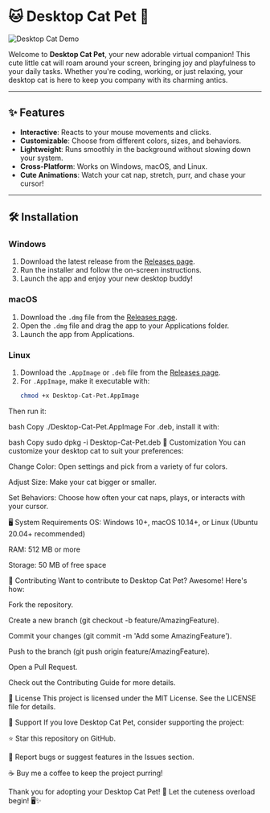# 🐱 Desktop Cat Pet 🐾

![Desktop Cat Demo](demo.gif) <!-- Add a demo GIF or screenshot here -->

Welcome to **Desktop Cat Pet**, your new adorable virtual companion! This cute little cat will roam around your screen, bringing joy and playfulness to your daily tasks. Whether you're coding, working, or just relaxing, your desktop cat is here to keep you company with its charming antics.

---

## ✨ Features
- **Interactive**: Reacts to your mouse movements and clicks.
- **Customizable**: Choose from different colors, sizes, and behaviors.
- **Lightweight**: Runs smoothly in the background without slowing down your system.
- **Cross-Platform**: Works on Windows, macOS, and Linux.
- **Cute Animations**: Watch your cat nap, stretch, purr, and chase your cursor!

---

## 🛠️ Installation

### Windows
1. Download the latest release from the [Releases page](https://github.com/zzLeonn/Desktop-Cat-Pet/releases).
2. Run the installer and follow the on-screen instructions.
3. Launch the app and enjoy your new desktop buddy!

### macOS
1. Download the `.dmg` file from the [Releases page](https://github.com/zzLeonn/Desktop-Cat-Pet/releases).
2. Open the `.dmg` file and drag the app to your Applications folder.
3. Launch the app from Applications.

### Linux
1. Download the `.AppImage` or `.deb` file from the [Releases page](https://github.com/zzLeonn/Desktop-Cat-Pet/releases).
2. For `.AppImage`, make it executable with:
   ```bash
   chmod +x Desktop-Cat-Pet.AppImage
Then run it:

bash
Copy
./Desktop-Cat-Pet.AppImage
For .deb, install it with:

bash
Copy
sudo dpkg -i Desktop-Cat-Pet.deb
🎨 Customization
You can customize your desktop cat to suit your preferences:

Change Color: Open settings and pick from a variety of fur colors.

Adjust Size: Make your cat bigger or smaller.

Set Behaviors: Choose how often your cat naps, plays, or interacts with your cursor.

🖥️ System Requirements
OS: Windows 10+, macOS 10.14+, or Linux (Ubuntu 20.04+ recommended)

RAM: 512 MB or more

Storage: 50 MB of free space

🤝 Contributing
Want to contribute to Desktop Cat Pet? Awesome! Here's how:

Fork the repository.

Create a new branch (git checkout -b feature/AmazingFeature).

Commit your changes (git commit -m 'Add some AmazingFeature').

Push to the branch (git push origin feature/AmazingFeature).

Open a Pull Request.

Check out the Contributing Guide for more details.

📜 License
This project is licensed under the MIT License. See the LICENSE file for details.

💖 Support
If you love Desktop Cat Pet, consider supporting the project:

⭐ Star this repository on GitHub.

🐛 Report bugs or suggest features in the Issues section.

☕ Buy me a coffee to keep the project purring!

Thank you for adopting your Desktop Cat Pet! 🐾
Let the cuteness overload begin! 🖥️✨
